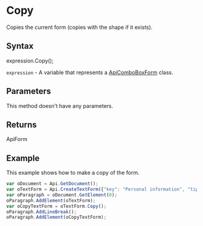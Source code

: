 # Copy

Copies the current form (copies with the shape if it exists).

## Syntax

expression.Copy();

`expression` - A variable that represents a [ApiComboBoxForm](../ApiComboBoxForm.md) class.

## Parameters

This method doesn't have any parameters.

## Returns

ApiForm

## Example

This example shows how to make a copy of the form.

```javascript
var oDocument = Api.GetDocument();
var oTextForm = Api.CreateTextForm({"key": "Personal information", "tip": "Enter your first name", "required": true, "placeholder": "First name", "comb": true, "maxCharacters": 10, "cellWidth": 3, "multiLine": false, "autoFit": false});
var oParagraph = oDocument.GetElement(0);
oParagraph.AddElement(oTextForm);
var oCopyTextForm = oTextForm.Copy();
oParagraph.AddLineBreak();
oParagraph.AddElement(oCopyTextForm);
```
